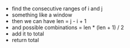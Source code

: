 * find the consecutive ranges of i and j
* something like a window
* then we can have len = j - i + 1
* and possible combinations = len * (len + 1) / 2
* add it to total
* return total